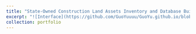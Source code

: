 ```yaml
---
title: "State-Owned Construction Land Assets Inventory and Database Building"
excerpt: "![Interface](https://github.com/GuoYuuuu/GuoYu.github.io/blob/master/zhejiang/generate.png?raw=true)"
collection: portfolio
---
```


